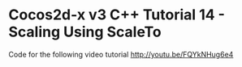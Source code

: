 Cocos2d-x v3 C++ Tutorial 14 - Scaling Using ScaleTo
====================================================

Code for the following video tutorial http://youtu.be/FQYkNHug6e4

